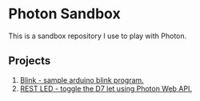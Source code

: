 # Photon Sandbox

This is a sandbox repository I use to play with Photon.

## Projects

1. [Blink - sample arduino blink program.](https://github.com/PiotrJustyna/photon-sandbox/tree/master/1_Blink)
2. [REST LED - toggle the D7 let using Photon Web API.](https://github.com/PiotrJustyna/photon-sandbox/tree/master/2_REST_LED)
